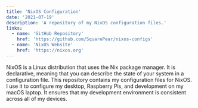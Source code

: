 ```yaml
---
title: 'NixOS Configuration'
date: '2021-07-19'
description: 'A repository of my NixOS configuration files.'
links:
  - name: 'GitHub Repository'
    href: 'https://github.com/SquarePear/nixos-configs'
  - name: 'NixOS Website'
    href: 'https://nixos.org'
---
```


NixOS is a Linux distribution that uses the Nix package manager. It is declarative, meaning that you can describe the state of your system in a configuration file. This repository contains my configuration files for NixOS. I use it to configure my desktop, Raspberry Pis, and development on my macOS laptop. It ensures that my development environment is consistent across all of my devices.
